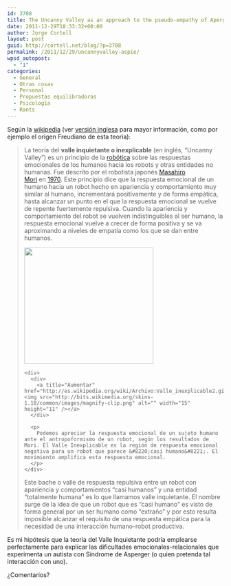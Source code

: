 ```yaml
---
id: 3708
title: The Uncanny Valley as an approach to the pseudo-empathy of Aperger Syndrome
date: 2011-12-29T18:33:32+00:00
author: Jorge Cortell
layout: post
guid: http://cortell.net/blog/?p=3708
permalink: /2011/12/29/uncannyvalley-aspie/
wpsd_autopost:
  - "1"
categories:
  - General
  - Otras cosas
  - Personal
  - Propuestas equilibradoras
  - Psicología
  - Rants
---
```

Según la <a title="http://es.wikipedia.org/wiki/Valle_inquietante" href="http://es.wikipedia.org/wiki/Valle_inquietante" target="_blank">wikipedia</a> (ver <a title="http://en.wikipedia.org/wiki/Uncanny_valley" href="http://en.wikipedia.org/wiki/Uncanny_valley" target="_blank">versión inglesa</a> para mayor información, como por ejemplo el origen Freudiano de esta teoría):

> La teoría del **valle inquietante o inexplicable** (en inglés, &#8220;Uncanny Valley&#8221;) es un principio de la [robótica](http://es.wikipedia.org/wiki/Rob%C3%B3tica "Robótica") sobre las respuestas emocionales de los humanos hacia los robots y otras entidades no humanas. Fue descrito por el robotista japonés [Masahiro Mori](http://es.wikipedia.org/w/index.php?title=Masahiro_Mori&action=edit&redlink=1 "Masahiro Mori (aún no redactado)") en [1970](http://es.wikipedia.org/wiki/1970 "1970"). Este principio dice que la respuesta emocional de un humano hacia un robot hecho en apariencia y comportamiento muy similar al humano, incrementará positivamente y de forma empática, hasta alcanzar un punto en el que la respuesta emocional se vuelve de repente fuertemente repulsiva. Cuando la apariencia y comportamiento del robot se vuelven indistinguibles al ser humano, la respuesta emocional vuelve a crecer de forma positiva y se va aproximando a niveles de empatía como los que se dan entre humanos.
> 
> <div>
>   <div>
>     <p>
>       <a href="http://es.wikipedia.org/wiki/Archivo:Valle_inexplicable2.gif"><img class="aligncenter" src="http://upload.wikimedia.org/wikipedia/commons/thumb/1/14/Valle_inexplicable2.gif/300px-Valle_inexplicable2.gif" alt="" width="300" height="270" /></a>
>     </p>
>     
>     <div>
>       <div>
>         <a title="Aumentar" href="http://es.wikipedia.org/wiki/Archivo:Valle_inexplicable2.gif"><img src="http://bits.wikimedia.org/skins-1.18/common/images/magnify-clip.png" alt="" width="15" height="11" /></a>
>       </div>
>       
>       <p>
>         Podemos apreciar la respuesta emocional de un sujeto humano ante el antropoformismo de un robot, según los resultados de Mori. El Valle Inexplicable es la región de respuesta emocional negativa para un robot que parece &#8220;casi humano&#8221;. El movimiento amplifica esta respuesta emocional.
>       </p>
>     </div>
>   </div>
> </div>
> 
> Este bache o valle de respuesta repulsiva entre un robot con apariencia y comportamientos &#8220;casi humanos&#8221; y una entidad &#8220;totalmente humana&#8221; es lo que llamamos valle inquietante. El nombre surge de la idea de que un robot que es &#8220;casi humano&#8221; es visto de forma general por un ser humano como &#8220;extraño&#8221; y por esto resulta imposible alcanzar el requisito de una respuesta empática para la necesidad de una interacción humano-robot productiva.

Es mi hipótesis que la teoría del Valle Inquietante podría emplearse perfectamente para explicar las dificultades emocionales-relacionales que experimenta un autista con Síndrome de Asperger (o quien pretenda tal interacción con uno).

¿Comentarios?